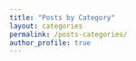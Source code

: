 ```yaml
---
title: "Posts by Category"
layout: categories
permalink: /posts-categories/
author_profile: true
---
```

